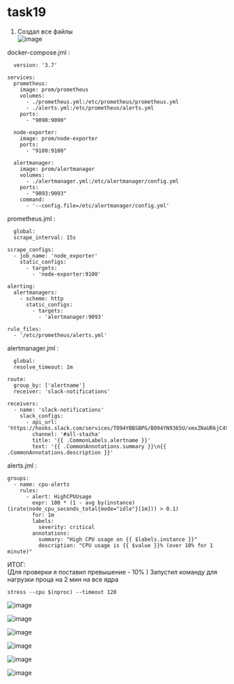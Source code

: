 # task19
1. Создал все файлы <br>
![image](https://github.com/user-attachments/assets/e9883c0e-3f7f-4f7c-9602-191b0826ac9c)

docker-compose.jml :<br>
```
  version: '3.7'

services:
  prometheus:
    image: prom/prometheus
    volumes:
      - ./prometheus.yml:/etc/prometheus/prometheus.yml
      - ./alerts.yml:/etc/prometheus/alerts.yml
    ports:
      - "9090:9090"

  node-exporter:
    image: prom/node-exporter
    ports:
      - "9100:9100"

  alertmanager:
    image: prom/alertmanager
    volumes:
      - ./alertmanager.yml:/etc/alertmanager/config.yml
    ports:
      - "9093:9093"
    command:
      - '--config.file=/etc/alertmanager/config.yml'
```

prometheus.jml : <br>
```
  global:
  scrape_interval: 15s

scrape_configs:
  - job_name: 'node_exporter'
    static_configs:
      - targets:
        - 'node-exporter:9100'

alerting:
  alertmanagers:
    - scheme: http
      static_configs:
        - targets:
          - 'alertmanager:9093'

rule_files:
  - '/etc/prometheus/alerts.yml'

```

alertmanager.jml : <br>
```
  global:
  resolve_timeout: 1m

route:
  group_by: ['alertname']
  receiver: 'slack-notifications'

receivers:
  - name: 'slack-notifications'
    slack_configs:
      - api_url: 'https://hooks.slack.com/services/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'
        channel: '#all-stazha'
        title: '{{ .CommonLabels.alertname }}'
        text: '{{ .CommonAnnotations.summary }}\n{{ .CommonAnnotations.description }}'
```

alerts.jml : <br>
```
groups:
  - name: cpu-alerts
    rules:
      - alert: HighCPUUsage
        expr: 100 * (1 - avg by(instance) (irate(node_cpu_seconds_total{mode="idle"}[1m])) > 0.1)
        for: 1m
        labels:
          severity: critical
        annotations:
          summary: "High CPU usage on {{ $labels.instance }}"
          description: "CPU usage is {{ $value }}% (over 10% for 1 minute)"

```

ИТОГ: <br>
(Для проверки я поставил превышение - 10% )
Запустил команду для нагрузки проца на 2 мин на все ядра
```
stress --cpu $(nproc) --timeout 120 
```
![image](https://github.com/user-attachments/assets/a9e06dff-1b4b-48a8-ab3f-8f5472cf420a)

![image](https://github.com/user-attachments/assets/524e2837-7359-46e2-84e1-50c6699097b2)

![image](https://github.com/user-attachments/assets/964a5e3a-654d-42ef-b651-63c558b60b5c)

![image](https://github.com/user-attachments/assets/b45a0472-49a3-4ef6-bd71-c8435344f787)

![image](https://github.com/user-attachments/assets/1fc95c19-2200-4215-8fc5-caaf147b56b1)

![image](https://github.com/user-attachments/assets/2df4b12c-c78f-4ae8-b4a9-69f5ca128ee7)














